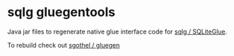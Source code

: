 # sqlg gluegentools

Java jar files to regenerate native glue interface code for [sqlg / SQLiteGlue](https://github.com/sqlg/SQLiteGlue).

To rebuild check out [sgothel / gluegen](https://github.com/sgothel/gluegen)


